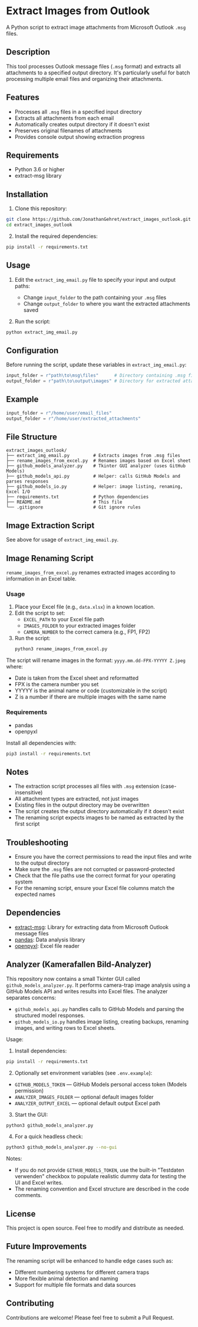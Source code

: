 # Extract Images from Outlook

A Python script to extract image attachments from Microsoft Outlook `.msg` files.

## Description

This tool processes Outlook message files (`.msg` format) and extracts all attachments to a specified output directory. It's particularly useful for batch processing multiple email files and organizing their attachments.

## Features

- Processes all `.msg` files in a specified input directory
- Extracts all attachments from each email
- Automatically creates output directory if it doesn't exist
- Preserves original filenames of attachments
- Provides console output showing extraction progress

## Requirements

- Python 3.6 or higher
- extract-msg library

## Installation

1. Clone this repository:
```bash
git clone https://github.com/JonathanGehret/extract_images_outlook.git
cd extract_images_outlook
```

2. Install the required dependencies:
```bash
pip install -r requirements.txt
```

## Usage

1. Edit the `extract_img_email.py` file to specify your input and output paths:
   - Change `input_folder` to the path containing your `.msg` files
   - Change `output_folder` to where you want the extracted attachments saved

2. Run the script:
```bash
python extract_img_email.py
```

## Configuration

Before running the script, update these variables in `extract_img_email.py`:

```python
input_folder = r"path\to\msg\files"      # Directory containing .msg files
output_folder = r"path\to\output\images" # Directory for extracted attachments
```

## Example

```python
input_folder = r"/home/user/email_files"
output_folder = r"/home/user/extracted_attachments"
```


## File Structure

```
extract_images_outlook/
├── extract_img_email.py         # Extracts images from .msg files
├── rename_images_from_excel.py  # Renames images based on Excel sheet
├── github_models_analyzer.py    # Tkinter GUI analyzer (uses GitHub Models)
├── github_models_api.py         # Helper: calls GitHub Models and parses responses
├── github_models_io.py          # Helper: image listing, renaming, Excel I/O
├── requirements.txt             # Python dependencies
├── README.md                    # This file
└── .gitignore                   # Git ignore rules
```

## Image Extraction Script

See above for usage of `extract_img_email.py`.

## Image Renaming Script

`rename_images_from_excel.py` renames extracted images according to information in an Excel table.

### Usage

1. Place your Excel file (e.g., `data.xlsx`) in a known location.
2. Edit the script to set:
   - `EXCEL_PATH` to your Excel file path
   - `IMAGES_FOLDER` to your extracted images folder
   - `CAMERA_NUMBER` to the correct camera (e.g., FP1, FP2)
3. Run the script:
   ```bash
   python3 rename_images_from_excel.py
   ```

The script will rename images in the format:
`yyyy.mm.dd-FPX-YYYYY Z.jpeg`
where:
- Date is taken from the Excel sheet and reformatted
- FPX is the camera number you set
- YYYYY is the animal name or code (customizable in the script)
- Z is a number if there are multiple images with the same name

### Requirements

- pandas
- openpyxl

Install all dependencies with:
```bash
pip3 install -r requirements.txt
```

## Notes

- The extraction script processes all files with `.msg` extension (case-insensitive)
- All attachment types are extracted, not just images
- Existing files in the output directory may be overwritten
- The script creates the output directory automatically if it doesn't exist
- The renaming script expects images to be named as extracted by the first script

## Troubleshooting

- Ensure you have the correct permissions to read the input files and write to the output directory
- Make sure the `.msg` files are not corrupted or password-protected
- Check that the file paths use the correct format for your operating system
- For the renaming script, ensure your Excel file columns match the expected names

## Dependencies

- [extract-msg](https://pypi.org/project/extract-msg/): Library for extracting data from Microsoft Outlook message files
- [pandas](https://pandas.pydata.org/): Data analysis library
- [openpyxl](https://openpyxl.readthedocs.io/): Excel file reader

## Analyzer (Kamerafallen Bild-Analyzer)

This repository now contains a small Tkinter GUI called `github_models_analyzer.py`.
It performs camera-trap image analysis using a GitHub Models API and writes results
into Excel files. The analyzer separates concerns:

- `github_models_api.py` handles calls to GitHub Models and parsing the structured
   model responses.
- `github_models_io.py` handles image listing, creating backups, renaming images,
   and writing rows to Excel sheets.

Usage:

1. Install dependencies:

```bash
pip install -r requirements.txt
```

2. Optionally set environment variables (see `.env.example`):

- `GITHUB_MODELS_TOKEN` — GitHub Models personal access token (Models permission)
- `ANALYZER_IMAGES_FOLDER` — optional default images folder
- `ANALYZER_OUTPUT_EXCEL` — optional default output Excel path

3. Start the GUI:

```bash
python3 github_models_analyzer.py
```

4. For a quick headless check:

```bash
python3 github_models_analyzer.py --no-gui
```

Notes:

- If you do not provide `GITHUB_MODELS_TOKEN`, use the built-in "Testdaten verwenden"
   checkbox to populate realistic dummy data for testing the UI and Excel writes.
- The renaming convention and Excel structure are described in the code comments.

## License

This project is open source. Feel free to modify and distribute as needed.

## Future Improvements

The renaming script will be enhanced to handle edge cases such as:
- Different numbering systems for different camera traps
- More flexible animal detection and naming
- Support for multiple file formats and data sources

## Contributing

Contributions are welcome! Please feel free to submit a Pull Request.
